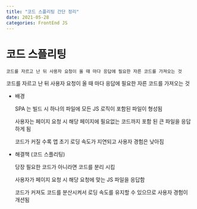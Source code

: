 ```yaml
---
title: "코드 스플리팅 간단 정리"
date: 2021-05-28
categories: FrontEnd JS
---
```


# 코드 스플리팅

    코드를 자르고 난 뒤 사용자 요청이 올 때 마다 응답에 필요한 자른 코드를 가져오는 것

코드를 자르고 난 뒤 사용자 요청이 올 때 마다 응답에 필요한 자른 코드를 가져오는 것

- 배경

  SPA 는 빌드 시 하나의 파일에 모든 JS 로직이 포함된 파일이 형성됨

  사용자는 페이지 요청 시 해당 페이지에 필요없는 코드까지 포함 된 큰 파일을 응답하게 됨

  코드가 커질 수록 앱 초기 로딩 속도가 지연되고 사용자 경험은 낮아짐

- 해결책 (코드 스플리팅)

  당장 필요한 코드가 아니라면 코드를 분리 시킴

  사용자가 페이지 요청 시 해당 요청에 맞는 JS 파일을 응답함

  코드가 커져도 코드를 분산시켜서 로딩 속도를 유지할 수 있으므로 사용자 경험이 개션됨
